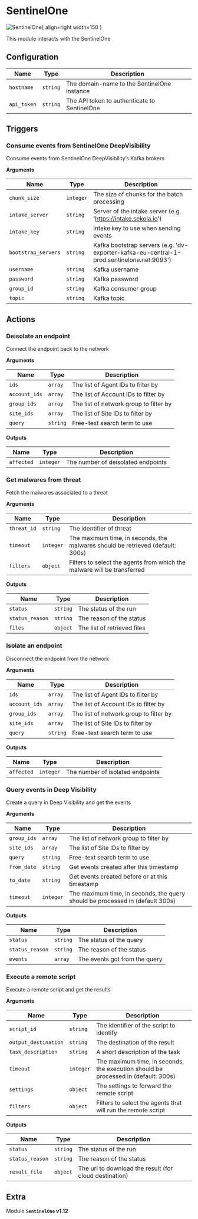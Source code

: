 # SentinelOne

![SentinelOne](/assets/playbooks/library/sentinelone.png){ align=right width=150 }

This module interacts with the SentinelOne

## Configuration

| Name      |  Type   |  Description  |
| --------- | ------- | --------------------------- |
| `hostname` | `string` | The domain-name to the SentinelOne instance |
| `api_token` | `string` | The API token to authenticate to SentinelOne |

## Triggers

### Consume events from SentinelOne DeepVisibility

Consume events from SentinelOne DeepVisibility’s Kafka brokers

**Arguments**

| Name      |  Type   |  Description  |
| --------- | ------- | --------------------------- |
| `chunk_size` | `integer` | The size of chunks for the batch processing |
| `intake_server` | `string` | Server of the intake server (e.g. 'https://intake.sekoia.io') |
| `intake_key` | `string` | Intake key to use when sending events |
| `bootstrap_servers` | `string` | Kafka bootstrap servers (e.g. 'dv-exporter-kafka-eu-central-1-prod.sentinelone.net:9093') |
| `username` | `string` | Kafka username |
| `password` | `string` | Kafka password |
| `group_id` | `string` | Kafka consumer group |
| `topic` | `string` | Kafka topic |

## Actions

### Deisolate an endpoint

Connect the endpoint back to the network

**Arguments**

| Name      |  Type   |  Description  |
| --------- | ------- | --------------------------- |
| `ids` | `array` | The list of Agent IDs to filter by |
| `account_ids` | `array` | The list of Account IDs to filter by |
| `group_ids` | `array` | The list of network group to filter by |
| `site_ids` | `array` | The list of Site IDs to filter by |
| `query` | `string` | Free-text search term to use |


**Outputs**

| Name      |  Type   |  Description  |
| --------- | ------- | --------------------------- |
| `affected` | `integer` | The number of deisolated endpoints |

### Get malwares from threat

Fetch the malwares associated to a threat

**Arguments**

| Name      |  Type   |  Description  |
| --------- | ------- | --------------------------- |
| `threat_id` | `string` | The identifier of threat |
| `timeout` | `integer` | The maximum time, in seconds, the malwares should be retrieved (default: 300s) |
| `filters` | `object` | Filters to select the agents from which the malware will be transferred |


**Outputs**

| Name      |  Type   |  Description  |
| --------- | ------- | --------------------------- |
| `status` | `string` | The status of the run |
| `status_reason` | `string` | The reason of the status |
| `files` | `object` | The list of retrieved files |

### Isolate an endpoint

Disconnect the endpoint from the network

**Arguments**

| Name      |  Type   |  Description  |
| --------- | ------- | --------------------------- |
| `ids` | `array` | The list of Agent IDs to filter by |
| `account_ids` | `array` | The list of Account IDs to filter by |
| `group_ids` | `array` | The list of network group to filter by |
| `site_ids` | `array` | The list of Site IDs to filter by |
| `query` | `string` | Free-text search term to use |


**Outputs**

| Name      |  Type   |  Description  |
| --------- | ------- | --------------------------- |
| `affected` | `integer` | The number of isolated endpoints |

### Query events in Deep Visibility

Create a query in Deep Visibility and get the events

**Arguments**

| Name      |  Type   |  Description  |
| --------- | ------- | --------------------------- |
| `group_ids` | `array` | The list of network group to filter by |
| `site_ids` | `array` | The list of Site IDs to filter by |
| `query` | `string` | Free-text search term to use |
| `from_date` | `string` | Get events created after this timestamp |
| `to_date` | `string` | Get events created before or at this timestamp |
| `timeout` | `integer` | The maximum time, in seconds, the query should be processed in (default 300s) |


**Outputs**

| Name      |  Type   |  Description  |
| --------- | ------- | --------------------------- |
| `status` | `string` | The status of the query |
| `status_reason` | `string` | The reason of the status |
| `events` | `array` | The events got from the query |

### Execute a remote script

Execute a remote script and get the results

**Arguments**

| Name      |  Type   |  Description  |
| --------- | ------- | --------------------------- |
| `script_id` | `string` | The identifier of the script to identify |
| `output_destination` | `string` | The destination of the result |
| `task_description` | `string` | A short description of the task |
| `timeout` | `integer` | The maximum time, in seconds, the execution should be processed in (default: 300s) |
| `settings` | `object` | The settings to forward the remote script |
| `filters` | `object` | Filters to select the agents that will run the remote script |


**Outputs**

| Name      |  Type   |  Description  |
| --------- | ------- | --------------------------- |
| `status` | `string` | The status of the run |
| `status_reason` | `string` | The reason of the status |
| `result_file` | `object` | The url to download the result (for cloud destination) |


## Extra

Module **`SentinelOne` v1.12**